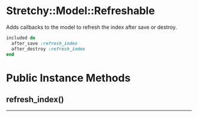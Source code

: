 # Stretchy::Model::Refreshable [](#module-Stretchy::Model::Refreshable) [](#top)
Adds callbacks to the model to refresh the index after save or destroy.

```ruby
included do
  after_save :refresh_index
  after_destroy :refresh_index
end
```
    

# Public Instance Methods

      
## refresh_index() [](#method-i-refresh_index)
         
  
        
---


